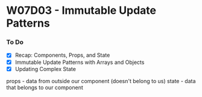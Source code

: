 # W07D03 - Immutable Update Patterns

### To Do
- [x] Recap: Components, Props, and State
- [x] Immutable Update Patterns with Arrays and Objects
- [x] Updating Complex State

props - data from outside our component (doesn't belong to us)
state - data that belongs to our component















